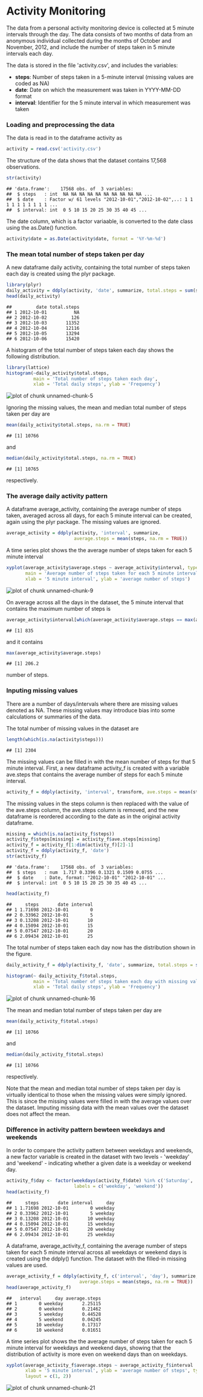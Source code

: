 Activity Monitoring
========================================================

The data from a personal activity monitoring device is collected at 5 minute intervals through the day. The data consists of two months of data from an anonymous individual collected during the months of October and November, 2012, and include the number of steps taken in 5 minute intervals each day.

The data is stored in the file 'activity.csv', and includes the variables:
* **steps**: Number of steps taken in a 5-minute interval (missing values are coded as NA)
* **date**: Date on which the measurement was taken in YYYY-MM-DD format
* **interval**: Identifier for the 5 minute interval in which measurement was taken

### Loading and preprocessing the data

The data is read in to the dataframe activity as


```r
activity = read.csv('activity.csv')
```

The structure of the data shows that the dataset contains 17,568 observations.


```r
str(activity)
```

```
## 'data.frame':	17568 obs. of  3 variables:
##  $ steps   : int  NA NA NA NA NA NA NA NA NA NA ...
##  $ date    : Factor w/ 61 levels "2012-10-01","2012-10-02",..: 1 1 1 1 1 1 1 1 1 1 ...
##  $ interval: int  0 5 10 15 20 25 30 35 40 45 ...
```

The date column, which is a factor variaable, is converted to the date class using the as.Date() function.



```r
activity$date = as.Date(activity$date, format = '%Y-%m-%d')
```

### The mean total number of steps taken per day

A new dataframe daily activity, containing the total number of steps taken each day is created using the plyr package.


```r
library(plyr)
daily_activity = ddply(activity, 'date', summarize, total.steps = sum(steps))
head(daily_activity)
```

```
##         date total.steps
## 1 2012-10-01          NA
## 2 2012-10-02         126
## 3 2012-10-03       11352
## 4 2012-10-04       12116
## 5 2012-10-05       13294
## 6 2012-10-06       15420
```

A histogram of the total number of steps taken each day shows the following distribution.


```r
library(lattice)
histogram(~daily_activity$total.steps, 
          main = 'Total number of steps taken each day', 
          xlab = 'Total daily steps', ylab = 'Frequency')
```

![plot of chunk unnamed-chunk-5](figure/unnamed-chunk-5.png) 

Ignoring the missing values, the mean and median total number of steps taken per day are 


```r
mean(daily_activity$total.steps, na.rm = TRUE)
```

```
## [1] 10766
```

and 


```r
median(daily_activity$total.steps, na.rm = TRUE)
```

```
## [1] 10765
```

respectively.

### The average daily activity pattern

A dataframe average_activity, containing the average number of steps taken, averaged across all days, for each 5 minute interval can be created, again using the plyr package. The missing values are ignored.


```r
average_activity = ddply(activity, 'interval', summarize, 
                         average.steps = mean(steps, na.rm = TRUE))
```

A time series plot shows the the average number of steps taken for each 5 minute interval


```r
xyplot(average_activity$average.steps ~ average_activity$interval, type = 'l',
       main = 'Average number of steps taken for each 5 minute interval',
       xlab = '5 minute interval', ylab = 'average number of steps')
```

![plot of chunk unnamed-chunk-9](figure/unnamed-chunk-9.png) 

On average across all the days in the dataset, the 5 minute interval that contains the maximum number of steps is


```r
average_activity$interval[which(average_activity$average.steps == max(average_activity$average.steps))]
```

```
## [1] 835
```

and it contains 


```r
max(average_activity$average.steps)
```

```
## [1] 206.2
```

number of steps.

### Inputing missing values

There are a number of days/intervals where there are missing values denoted as NA. These missing values may introduce bias into some calculations or summaries of the data.

The total number of missing values in the dataset are


```r
length(which(is.na(activity$steps)))
```

```
## [1] 2304
```

The missing values can be filled in with the mean number of steps for that 5 minute interval. First, a new dataframe activity_f is created with a variable ave.steps that contains the average number of steps for each 5 minute interval.


```r
activity_f = ddply(activity, 'interval', transform, ave.steps = mean(steps, na.rm = TRUE))
```

The missing values in the steps column is then replaced with the value of the ave.steps column, the ave.steps column is removed, and the new dataframe is reordered according to the date as in the original activity dataframe.


```r
missing = which(is.na(activity_f$steps))
activity_f$steps[missing] = activity_f$ave.steps[missing]
activity_f = activity_f[1:dim(activity_f)[2]-1]
activity_f = ddply(activity_f, 'date')
str(activity_f)
```

```
## 'data.frame':	17568 obs. of  3 variables:
##  $ steps   : num  1.717 0.3396 0.1321 0.1509 0.0755 ...
##  $ date    : Date, format: "2012-10-01" "2012-10-01" ...
##  $ interval: int  0 5 10 15 20 25 30 35 40 45 ...
```

```r
head(activity_f)
```

```
##     steps       date interval
## 1 1.71698 2012-10-01        0
## 2 0.33962 2012-10-01        5
## 3 0.13208 2012-10-01       10
## 4 0.15094 2012-10-01       15
## 5 0.07547 2012-10-01       20
## 6 2.09434 2012-10-01       25
```

The total number of steps taken each day now has the distribution shown in the figure.


```r
daily_activity_f = ddply(activity_f, 'date', summarize, total.steps = sum(steps))
```


```r
histogram(~ daily_activity_f$total.steps,
          main = 'Total number of steps taken each day with missing values filled in', 
          xlab = 'Total daily steps', ylab = 'Frequency')
```

![plot of chunk unnamed-chunk-16](figure/unnamed-chunk-16.png) 
 
The mean and median total number of steps taken per day are 


```r
mean(daily_activity_f$total.steps)
```

```
## [1] 10766
```

and 


```r
median(daily_activity_f$total.steps)
```

```
## [1] 10766
```

respectively.

Note that the mean and median total number of steps taken per day is virtually identical to those when the missing values were simply ignored. This is since the missing values were filled in with the average values over the dataset. Imputing missing data with the mean values over the dataset does not affect the mean.

### Difference in activity pattern bewteen weekdays and weekends

In order to compare the activity pattern between weekdays and weekends, a new factor variable is created in the dataset with two levels - 'weekday' and 'weekend' - indicating whether a given date is a weekday or weekend day.


```r
activity_f$day <- factor(weekdays(activity_f$date) %in% c('Saturday', 'Sunday'), 
                         labels = c('weekday', 'weekend'))
head(activity_f)
```

```
##     steps       date interval     day
## 1 1.71698 2012-10-01        0 weekday
## 2 0.33962 2012-10-01        5 weekday
## 3 0.13208 2012-10-01       10 weekday
## 4 0.15094 2012-10-01       15 weekday
## 5 0.07547 2012-10-01       20 weekday
## 6 2.09434 2012-10-01       25 weekday
```

A dataframe, average_activity_f, containing the average number of steps taken for each 5 minute interval across all weekdays or weekend days is created using the ddply() function. The dataset with the filled-in missing values are used.



```r
average_activity_f = ddply(activity_f, c('interval', 'day'), summarize, 
                           average.steps = mean(steps, na.rm = TRUE))
head(average_activity_f)
```

```
##   interval     day average.steps
## 1        0 weekday       2.25115
## 2        0 weekend       0.21462
## 3        5 weekday       0.44528
## 4        5 weekend       0.04245
## 5       10 weekday       0.17317
## 6       10 weekend       0.01651
```

A time series plot shows the the average number of steps taken for each 5 minute interval for weekdays and weekend days, showing that the distribution of activity is more even on weekend days than on weekdays.



```r
xyplot(average_activity_f$average.steps ~ average_activity_f$interval | average_activity_f$day, 
       xlab = '5 minute interval', ylab = 'average number of steps', type = 'l',
       layout = c(1, 2))
```

![plot of chunk unnamed-chunk-21](figure/unnamed-chunk-21.png) 
